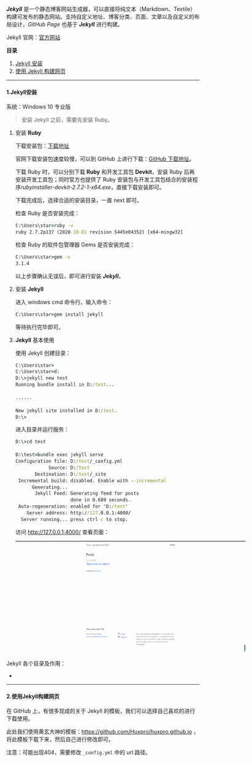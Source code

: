 ***Jekyll*** 是一个静态博客网站生成器，可以直接将纯文本（Markdown、Textile）构建可发布的静态网站。支持自定义地址、博客分类、页面、文章以及自定义的布局设计，*GitHub Page* 也基于 ***Jekyll*** 进行构建。

Jekyll 官网：[官方网站](http://jekyllcn.com/)



**目录**

1. [Jekyll 安装](#1Jekyll安装)
2. [使用 Jekyll 构建网页](#2使用Jekyll构建网页)



---

#### 1.Jekyll安装

系统：Windows 10 专业版

> 安装 Jekyll 之前，需要先安装 Ruby。



1. 安装 **Ruby**

   下载安装包：[下载地址](https://rubyinstaller.org/downloads/)

   官网下载安装包速度较慢，可以到 GitHub 上进行下载：[GitHub 下载地址](https://github.com/oneclick/rubyinstaller2)。

   下载 Ruby 时，可以分别下载 **Ruby** 和开发工具包 **Devkit**，安装 Ruby 后再安装开发工具包；同时官方也提供了 Ruby 安装包与开发工具包结合的安装程序*rubyinstaller-devkit-2.7.2-1-x64.exe*，直接下载安装即可。

   下载完成后，选择合适的安装目录，一直 next 即可。

   检查 Ruby 是否安装完成：

   ~~~cmd
   C:\Users\star>ruby -v
   ruby 2.7.2p137 (2020-10-01 revision 5445e04352) [x64-mingw32]
   ~~~

   检查 Ruby 的软件包管理器 Gems 是否安装完成：

   ~~~cmd
   C:\Users\star>gem -v
   3.1.4
   ~~~

   以上步骤确认无误后，即可进行安装 ***Jekyll***。

2. 安装  **Jekyll**

   进入 windows cmd 命令行，输入命令：

   ~~~cmd
   C:\Users\star>gem install jekyll
   ~~~

   等待执行完毕即可。

3. **Jekyll** 基本使用

   使用 Jekyll 创建目录：

   ~~~cmd
   C:\Users\star>
   C:\Users\star>d:
   D:\>jekyll new test
   Running bundle install in D:/test...
   
   ......
   
   New jekyll site installed in D:/test.
   D:\>
   ~~~

   进入目录并运行服务：

   ~~~cmd
   D:\>cd test
   
   D:\test>bundle exec jekyll serve
   Configuration file: D:/test/_config.yml
               Source: D:/test
          Destination: D:/test/_site
    Incremental build: disabled. Enable with --incremental
         Generating...
          Jekyll Feed: Generating feed for posts
                       done in 0.689 seconds.
    Auto-regeneration: enabled for 'D:/test'
       Server address: http://127.0.0.1:4000/
     Server running... press ctrl-c to stop.
   ~~~

   访问 http://127.0.0.1:4000/ 查看页面：

   <p align='center'> <img src='../Image/1602440369.jpg' title='Nginx默认页面' style='max-width:600px'></img> </p>

Jekyll 各个目录及作用：

- 



---

#### 2.使用Jekyll构建网页

在 GitHub 上，有很多现成的关于 Jekyll 的模板，我们可以选择自己喜欢的进行下载使用。

此处我们使用黄玄大神的模板：https://github.com/Huxpro/huxpro.github.io ，将此模板下载下来，然后自己进行修改即可。

注意：可能出现404，需要修改 `_config.yml` 中的 url 路径。